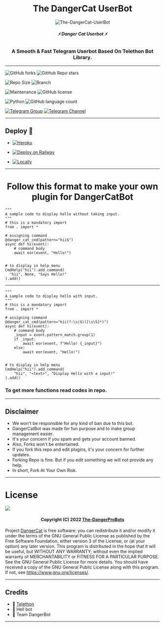 <h1 align="center">
  <b>The DangerCat UserBot</b>
</h1>

<p align="center">
  <img src="https://telegra.ph/file/078df46ef8b32f89aef40.jpg" alt="The-DangerCat-UserBot">
</p>

<h6 align="center">
  <b>⚡ Danger Cat Userbot ⚡</b>
</h6>

<h3 align="center">
  <b>A Smooth & Fast Telegram Userbot Based On Telethon Bot Library.</b>
</h3>

------
![GitHub forks](https://img.shields.io/github/forks/Dangerprobots/dangercat?style=social)
![GitHub Repo stars](https://img.shields.io/github/stars/Dangerprobots/dangercat?style=social)

![Repo Size](https://img.shields.io/github/repo-size/Dangerprobots/dangercat?&style=social&logo=github)
![Branch](https://img.shields.io/badge/Branch-Master-white?&style=social&logo=github)

![Maintenance](https://img.shields.io/badge/Maintained%3F-Yes-white?&style=social&logo=hugo)
![GitHub license](https://img.shields.io/github/license/Dangerprobots/dangercat?&style=social&logo=github)

![Python](https://img.shields.io/badge/Python-v3.10-white?style=social&logo=python)
![GitHub language count](https://img.shields.io/github/languages/count/Dangerprobots/dangercat?&style=social&logo=hyper)

[![Telegram Group](https://img.shields.io/badge/Telegram-Group-white?&style=social&logo=telegram)](https://t.me/danger_bots)
[![Telegram Channel](https://img.shields.io/badge/Telegram-Channel-white?&style=social&logo=telegram)](https://t.me/dangerbots)

------
## Deploy 🚀
- [![Heroku](https://img.shields.io/badge/DangerCatBot-Deploy%20To%20Heroku-black?style=for-the-badge&logo=heroku)](#Deploy-To-Heroku)

- [![Deploy on Railway](https://railway.app/button.svg)](https://railway.app/new/template/o30OoE?referralCode=7ri2HU)

- [![Locally](https://img.shields.io/badge/DangerCatBot-Deploy%20Locally-black?style=for-the-badge&logo=linux)](#Deploy-Locally)

------

<h1 align="center">
  <b>Follow this format to make your own plugin for DangerCatBot</b>
</h1>

```python3
"""
A sample code to display hello without taking input.
"""
# this is a mandatory import
from . import *

# assigning command
@danger_cat_cmd(pattern="hii$")
async def hi(event):
    # command body
    await eor(event, "Hello!")


# to display in help menu
CmdHelp("hii").add_command(
  "hii", None, "Says Hello!"
).add()
```
----
```python3
"""
A sample code to display hello with input.
"""
# this is a mandatory import
from . import *

# assigning command
@danger_cat_cmd(pattern="hii(?:\s|$)([\s\S]*)")
async def hi(event):
    # command body
    _input = event.pattern_match.group(1)
    if _input:
        await eor(event, f"Hello! {_input}")
    else:
        await eor(event, "Hello!")


# to display in help menu
CmdHelp("hii").add_command(
    "hii", "<text>", "Display Hello with a input!"
).add()
```


### To get more functions read codes in repo.

------

## Disclaimer
- We won't be responsible for any kind of ban due to this bot.
- DangerCatBot was made for fun purpose and to make group management easier.
- It's your concern if you spam and gets your account banned.
- Also, Forks won't be entertained.
- If you fork this repo and edit plugins, it's your concern for further updates.
- Forking Repo is fine. But if you edit something we will not provide any help.
- In short, Fork At Your Own Risk.

------
# License

![](https://www.gnu.org/graphics/gplv3-or-later.png)

<h4 align="center">Copyright (C) 2022 <a href="https://github.com/Dangerprobots">The-DangerProBots</a></h4>

Project [DangerCat](https://github.com/Dangerprobots/dangercat) is free software: you can redistribute it and/or modify
it under the terms of the GNU General Public License as published by
the Free Software Foundation, either version 3 of the License, or
(at your option) any later version.
This program is distributed in the hope that it will be useful,
but WITHOUT ANY WARRANTY; without even the implied warranty of
MERCHANTABILITY or FITNESS FOR A PARTICULAR PURPOSE.  See the
GNU General Public License for more details.
You should have received a copy of the GNU General Public License
along with this program. If not, see <https://www.gnu.org/licenses/>.

------
## Credits

- 💖 [Telethon](https://github.com/LonamiWebs/Telethon)
- 💖 Hell bot
- 💖 Team DangerBot

------
